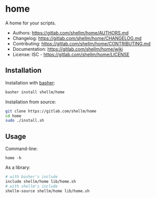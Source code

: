 # home
A home for your scripts.

- Authors: https://gitlab.com/shellm/home/AUTHORS.md
- Changelog: https://gitlab.com/shellm/home/CHANGELOG.md
- Contributing: https://gitlab.com/shellm/home/CONTRIBUTING.md
- Documentation: https://gitlab.com/shellm/home/wiki
- License: ISC - https://gitlab.com/shellm/home/LICENSE

## Installation
Installation with [basher](https://github.com/basherpm/basher):
```bash
basher install shellm/home
```

Installation from source:
```bash
git clone https://gitlab.com/shellm/home
cd home
sudo ./install.sh
```

## Usage
Command-line:
```
home -h
```

As a library:
```bash
# with basher's include
include shellm/home lib/home.sh
# with shellm's include
shellm-source shellm/home lib/home.sh
```
